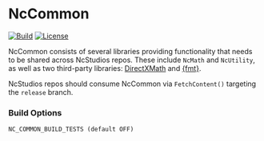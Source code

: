 # NcCommon
[![Build](https://github.com/NcStudios/NcCommon/actions/workflows/build.yml/badge.svg)](https://github.com/NcStudios/NcCommon/actions?query=workflow%3ABuild)
[![License](https://img.shields.io/github/license/McCallisterRomer/NCEngine.svg)](https://github.com/McCallisterRomer/NcCommon/blob/vnext/LICENSE)

NcCommon consists of several libraries providing functionality that needs to be shared across NcStudios repos. These include `NcMath` and `NcUtility`, as well as two third-party libraries: [DirectXMath](https://github.com/microsoft/DirectXMath) and [{fmt}](https://github.com/fmtlib/fmt).

NcStudios repos should consume NcCommon via `FetchContent()` targeting the `release` branch.

### Build Options
    NC_COMMON_BUILD_TESTS (default OFF)
